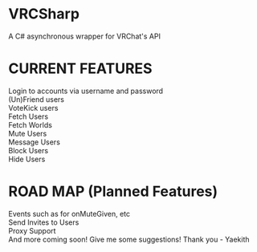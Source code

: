 # VRCSharp
A C# asynchronous wrapper for VRChat's API

# CURRENT FEATURES
Login to accounts via username and password <br />
(Un)Friend users <br />
VoteKick users <br />
Fetch Users <br />
Fetch Worlds <br />
Mute Users <br />
Message Users <br />
Block Users <br />
Hide Users <br />

# ROAD MAP (Planned Features)
Events such as for onMuteGiven, etc <br />
Send Invites to Users <br />
Proxy Support <br />
And more coming soon! Give me some suggestions! Thank you - Yaekith<br />
